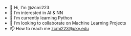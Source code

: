 - 👋 Hi, I’m @zcmi223
- 👀 I’m interested in AI & NN
- 🌱 I’m currently learning Python
- 💞️ I’m looking to collaborate on Machine Learning Projects
- 📫 How to reach me zcmi223@uky.edu

<!---
zcmi223/zcmi223 is a ✨ special ✨ repository because its `README.md` (this file) appears on your GitHub profile.
You can click the Preview link to take a look at your changes.
--->
